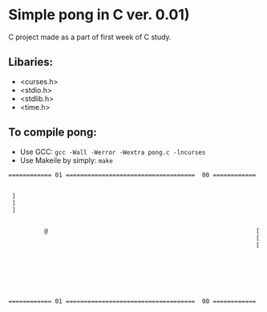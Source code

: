 # Simple pong in C ver. 0.01)
C project made as a part of first week of C study.

## Libaries:

* <curses.h>
* <stdio.h>
* <stdlib.h>
* <time.h>


## To compile pong:

* Use GCC: `gcc -Wall -Werror -Wextra pong.c -lncurses`
* Use Makeile by simply: `make`

```
============ 01 ====================================  00 ============


 ]
 ]
 ]


          @                                                          [
                                                                     [
                                                                     [







============ 01 ====================================  00 ============

```